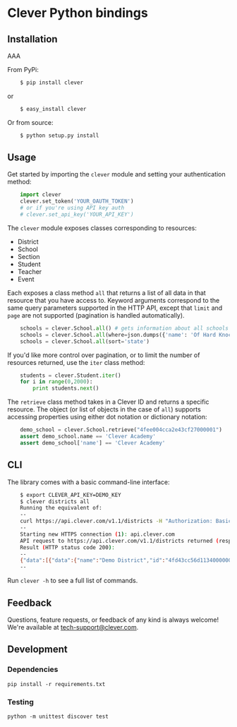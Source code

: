 # Clever Python bindings

## Installation
AAA

From PyPi:

```bash
    $ pip install clever
```

or

```bash
    $ easy_install clever
```

Or from source:

```bash
    $ python setup.py install
```

## Usage

Get started by importing the `clever` module and setting your authentication method:

```python
    import clever
    clever.set_token('YOUR_OAUTH_TOKEN')
    # or if you're using API key auth
    # clever.set_api_key('YOUR_API_KEY')
```

The `clever` module exposes classes corresponding to resources:

* District
* School
* Section
* Student
* Teacher
* Event

Each exposes a class method `all` that returns a list of all data in that resource that you have access to. Keyword arguments correspond to the same query parameters supported in the HTTP API, except that `limit` and `page` are not supported (pagination is handled automatically).

```python
    schools = clever.School.all() # gets information about all schools you have access to
    schools = clever.School.all(where=json.dumps({'name': 'Of Hard Knocks'}))
    schools = clever.School.all(sort='state')
```

If you'd like more control over pagination, or to limit the number of resources returned, use the `iter` class method:

```python
    students = clever.Student.iter()
    for i in range(0,2000):
        print students.next()
```

The `retrieve` class method takes in a Clever ID and returns a specific resource. The object (or list of objects in the case of `all`) supports accessing properties using either dot notation or dictionary notation:

```python
    demo_school = clever.School.retrieve("4fee004cca2e43cf27000001")
    assert demo_school.name == 'Clever Academy'
    assert demo_school['name'] == 'Clever Academy'
```

## CLI

The library comes with a basic command-line interface:

```bash
    $ export CLEVER_API_KEY=DEMO_KEY
    $ clever districts all
    Running the equivalent of:
    --
    curl https://api.clever.com/v1.1/districts -H "Authorization: Basic REVNT19LRVk="
    --
    Starting new HTTPS connection (1): api.clever.com
    API request to https://api.clever.com/v1.1/districts returned (response code, response body)     of (200, '{"data":[{"data":{"name":"Demo District","id":"4fd43cc56d11340000000005"},"uri":"/v1.1/districts/4fd43cc56d11340000000005"}],"links":[{"rel":"self","uri":"/v1.1/districts"}]}')
    Result (HTTP status code 200):
    --
    {"data":[{"data":{"name":"Demo District","id":"4fd43cc56d11340000000005"},"uri":"/v1.1/districts/4fd43cc56d11340000000005"}],"links":[{"rel":"self","uri":"/v1.1/districts"}]}
    --
```

Run `clever -h` to see a full list of commands.

## Feedback

Questions, feature requests, or feedback of any kind is always welcome! We're available at [tech-support@clever.com](mailto:tech-support@clever.com).

## Development

### Dependencies

    pip install -r requirements.txt

### Testing

    python -m unittest discover test
